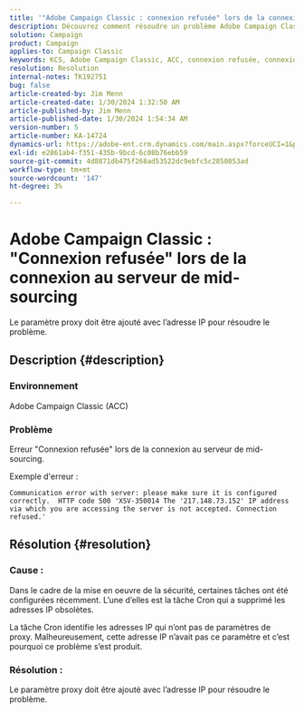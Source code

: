 ```yaml
---
title: '"Adobe Campaign Classic : connexion refusée" lors de la connexion au serveur de mid-sourcing'
description: Découvrez comment résoudre un problème Adobe Campaign Classic en raison duquel vous obtenez l’erreur "Connexion refusée" lors de la connexion au serveur de mid-sourcing.
solution: Campaign
product: Campaign
applies-to: Campaign Classic
keywords: KCS, Adobe Campaign Classic, ACC, connexion refusée, connexion, serveur de mid-sourcing, dépannage
resolution: Resolution
internal-notes: TK192751
bug: false
article-created-by: Jim Menn
article-created-date: 1/30/2024 1:32:50 AM
article-published-by: Jim Menn
article-published-date: 1/30/2024 1:54:34 AM
version-number: 5
article-number: KA-14724
dynamics-url: https://adobe-ent.crm.dynamics.com/main.aspx?forceUCI=1&pagetype=entityrecord&etn=knowledgearticle&id=ad8e0175-0fbf-ee11-9079-6045bd006268
exl-id: e2861ab4-f351-435b-9bcd-6c08b76ebb59
source-git-commit: 4d8871db475f268ad53522dc9ebfc5c2850853ad
workflow-type: tm+mt
source-wordcount: '147'
ht-degree: 3%

---
```


# Adobe Campaign Classic : &quot;Connexion refusée&quot; lors de la connexion au serveur de mid-sourcing


Le paramètre proxy doit être ajouté avec l’adresse IP pour résoudre le problème.

## Description {#description}


### Environnement

Adobe Campaign Classic (ACC)

### Problème

Erreur &quot;Connexion refusée&quot; lors de la connexion au serveur de mid-sourcing.

Exemple d&#39;erreur :


```
Communication error with server: please make sure it is configured correctly.  HTTP code 500 'XSV-350014 The '217.148.73.152' IP address via which you are accessing the server is not accepted. Connection refused.'
```



## Résolution {#resolution}


### Cause :

Dans le cadre de la mise en oeuvre de la sécurité, certaines tâches ont été configurées récemment. L’une d’elles est la tâche Cron qui a supprimé les adresses IP obsolètes.

La tâche Cron identifie les adresses IP qui n’ont pas de paramètres de proxy. Malheureusement, cette adresse IP n’avait pas ce paramètre et c’est pourquoi ce problème s’est produit.

### Résolution :

Le paramètre proxy doit être ajouté avec l’adresse IP pour résoudre le problème.

